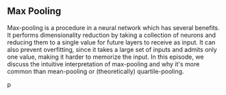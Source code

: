 ## Max Pooling

Max-pooling is a procedure in a neural network which has several benefits.  It performs dimensionality reduction by taking a collection of neurons and reducing them to a single value for future layers to receive as input.  It can also prevent overfitting, since it takes a large set of inputs and admits only one value, making it harder to memorize the input.  In this episode, we discuss the intuitive interpretation of max-pooling and why it's more common than mean-pooling or (theoretically) quartile-pooling.

p